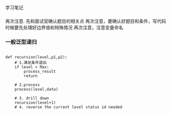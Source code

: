 学习笔记

###
再次注意. 先和面试官确认题目的相关点
再次注意，要确认好题目和条件，写代码时候要先处理好边界值和特殊情况
再次注意，注意变量命名
###


### 一般泛型递归

```

def recursion(level,p1,p2):
    # 1.满足条件退出
    if level > Max:
        process_result
        return

    # 2.process
    process(level,data)

    # 3. drill down
    recursion(level+1)
    # 4. reverse the current level status id needed

```
